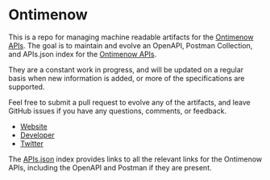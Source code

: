 # OntimenowThis is a repo for managing machine readable artifacts for the [Ontimenow APIs](http://developer.ontimenow.com/). The goal is to maintain and evolve an OpenAPI, Postman Collection, and APIs.json index for the [Ontimenow APIs](http://developer.ontimenow.com/).They are a constant work in progress, and will be updated on a regular basis when new information is added, or more of the specifications are supported.Feel free to submit a pull request to evolve any of the artifacts, and leave GitHub issues if you have any questions, comments, or feedback.- [Website](http://developer.ontimenow.com/)- [Developer](http://developer.ontimenow.com/)- [Twitter](https://twitter.com/axosoft)The [APIs.json](https://github.com/api-evangelist/ontimenow/blob/master/apis.json) index provides links to all the relevant links for the Ontimenow APIs, including the OpenAPI and Postman if they are present.